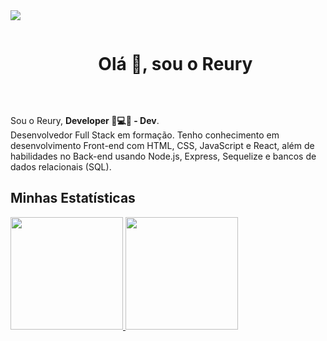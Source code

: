 <!--horizontal divider(gradiant)-->
<img src="https://user-images.githubusercontent.com/73097560/115834477-dbab4500-a447-11eb-908a-139a6edaec5c.gif">

<!--h1 without bottom border-->
<div id="user-content-toc">
  <ul align="center">
    <summary><h1 style="display: inline-block">Olá 👋, sou o Reury</h1></summary>
  </ul>
</div>


<br>

<p align="left"> 
  Sou o Reury, <strong>Developer 🚀💻🌐 - Dev</strong>.<br>
  Desenvolvedor Full Stack em formação. Tenho conhecimento em desenvolvimento Front-end com HTML, CSS, JavaScript e React, além de habilidades no Back-end usando Node.js, Express, Sequelize e bancos de dados relacionais (SQL).
</p>

## Minhas Estatísticas
<p>
<a href="https://github.com/reury-cardoso">
  <img height="180em" src="https://github-readme-stats.vercel.app/api?username=reury-cardoso&show_icons=true&theme=radical" />
  <img height="180em" src="https://github-readme-stats-eight-theta.vercel.app/api/top-langs/?username=reury-cardoso&theme=radical&layout=compact&exclude_lang=java+r" />
</a>
</p>
